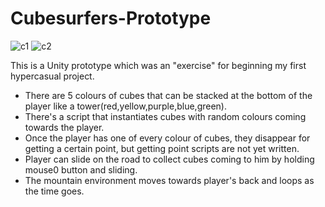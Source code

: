 # Cubesurfers-Prototype
![c1](https://user-images.githubusercontent.com/72474584/133459319-c8e0f0d5-00e7-427b-9f3d-9cab2b02984b.PNG)
![c2](https://user-images.githubusercontent.com/72474584/133461873-9ee110fc-e4e5-4cf9-a243-7f2589de90db.PNG)

This is a Unity prototype which was an "exercise" for beginning my first hypercasual project.

* There are 5 colours of cubes that can be stacked at the bottom of the player like a tower(red,yellow,purple,blue,green).
* There's a script that instantiates cubes with random colours coming towards the player.
* Once the player has one of every colour of cubes, they disappear for getting a certain point, but getting point scripts are not yet written.
* Player can slide on the road to collect cubes coming to him by holding mouse0 button and sliding.
* The mountain environment moves towards player's back and loops as the time goes.
